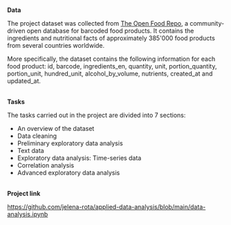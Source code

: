 **Data**

The project dataset was collected from [The Open Food Repo](https://www.foodrepo.org), a community-driven open database for barcoded food products. It contains the ingredients and nutritional facts of approximately 385'000 food products from several countries worldwide.

More specifically, the dataset contains the following information for each food product: id, barcode, ingredients_en, quantity, unit, portion_quantity, portion_unit, hundred_unit, alcohol_by_volume, nutrients, created_at and updated_at.
<br/><br/>

**Tasks**

The tasks carried out in the project are divided into 7 sections:

- An overview of the dataset
- Data cleaning
- Preliminary exploratory data analysis
- Text data
- Exploratory data analysis: Time-series data
- Correlation analysis
- Advanced exploratory data analysis
<br/><br/>

**Project link**

https://github.com/jelena-rota/applied-data-analysis/blob/main/data-analysis.ipynb
